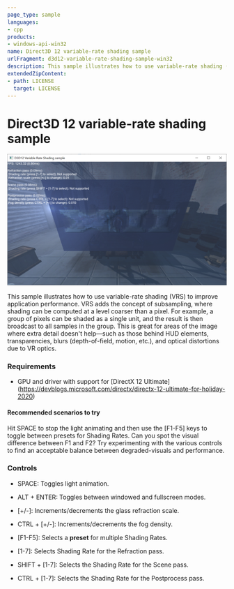 ```yaml
---
page_type: sample
languages:
- cpp
products:
- windows-api-win32
name: Direct3D 12 variable-rate shading sample
urlFragment: d3d12-variable-rate-shading-sample-win32
description: This sample illustrates how to use variable-rate shading (VRS) to improve application performance.
extendedZipContent:
- path: LICENSE
  target: LICENSE
---
```


# Direct3D 12 variable-rate shading sample
![Variable Rate Shading GUI](src/Screenshot.PNG)

This sample illustrates how to use variable-rate shading (VRS) to improve application performance. VRS adds the concept of subsampling, where shading can be computed at a level coarser than a pixel. For example, a group of pixels can be shaded as a single unit, and the result is then broadcast to all samples in the group. This is great for areas of the image where extra detail doesn't help&mdash;such as those behind HUD elements, transparencies, blurs (depth-of-field, motion, etc.), and optical distortions due to VR optics.

### Requirements
* GPU and driver with support for [DirectX 12 Ultimate] (https://devblogs.microsoft.com/directx/directx-12-ultimate-for-holiday-2020)

#### Recommended scenarios to try
Hit SPACE to stop the light animating and then use the [F1-F5] keys to toggle between presets for Shading Rates. Can you spot the visual difference between F1 and F2? Try experimenting with the various controls to find an acceptable balance between degraded-visuals and performance.

### Controls
* SPACE: Toggles light animation.
* ALT + ENTER: Toggles between windowed and fullscreen modes.
* [+/-]: Increments/decrements the glass refraction scale.
* CTRL + [+/-]: Increments/decrements the fog density.

* [F1-F5]: Selects a **preset** for multiple Shading Rates.
* [1-7]: Selects Shading Rate for the Refraction pass.
* SHIFT + [1-7]: Selects the Shading Rate for the Scene pass.
* CTRL + [1-7]: Selects the Shading Rate for the Postprocess pass.
